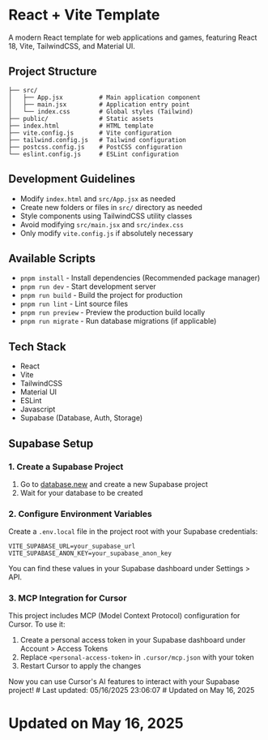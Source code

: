 # React + Vite Template

A modern React template for web applications and games, featuring React 18, Vite, TailwindCSS, and Material UI.

## Project Structure

```
├── src/
│   ├── App.jsx          # Main application component
│   ├── main.jsx         # Application entry point
│   └── index.css        # Global styles (Tailwind)
├── public/              # Static assets
├── index.html           # HTML template
├── vite.config.js       # Vite configuration
├── tailwind.config.js   # Tailwind configuration
├── postcss.config.js    # PostCSS configuration
└── eslint.config.js     # ESLint configuration
```

## Development Guidelines

- Modify `index.html` and `src/App.jsx` as needed
- Create new folders or files in `src/` directory as needed
- Style components using TailwindCSS utility classes
- Avoid modifying `src/main.jsx` and `src/index.css`
- Only modify `vite.config.js` if absolutely necessary

## Available Scripts
- `pnpm install` - Install dependencies (Recommended package manager)
- `pnpm run dev` - Start development server
- `pnpm run build` - Build the project for production
- `pnpm run lint` - Lint source files
- `pnpm run preview` - Preview the production build locally
- `pnpm run migrate` - Run database migrations (if applicable)

## Tech Stack

- React
- Vite
- TailwindCSS
- Material UI
- ESLint
- Javascript
- Supabase (Database, Auth, Storage)

## Supabase Setup

### 1. Create a Supabase Project

1. Go to [database.new](https://database.new) and create a new Supabase project
2. Wait for your database to be created

### 2. Configure Environment Variables

Create a `.env.local` file in the project root with your Supabase credentials:

```
VITE_SUPABASE_URL=your_supabase_url
VITE_SUPABASE_ANON_KEY=your_supabase_anon_key
```

You can find these values in your Supabase dashboard under Settings > API.

### 3. MCP Integration for Cursor

This project includes MCP (Model Context Protocol) configuration for Cursor. To use it:

1. Create a personal access token in your Supabase dashboard under Account > Access Tokens
2. Replace `<personal-access-token>` in `.cursor/mcp.json` with your token
3. Restart Cursor to apply the changes

Now you can use Cursor's AI features to interact with your Supabase project!
#   L a s t   u p d a t e d :   0 5 / 1 6 / 2 0 2 5   2 3 : 0 6 : 0 7  
 # Updated on May 16, 2025
# Updated on May 16, 2025
